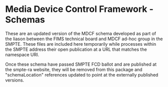 # Media Device Control Framework - Schemas

These are an updated version of the MDCF schema developed as part of 
the liason between the FIMS technical board and MDCF ad-hoc group in 
the SMPTE. These files are included here temporarily while processes
within the SMPTE address their open publication at a URL that matches 
the namespace URI.

Once these schema have passed SMPTE FCD ballot and are published at 
the smpte-ra website, they will be removed from this package and 
"schemaLocation" references updated to point at the externally published
versions.
